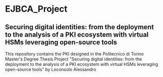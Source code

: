 # EJBCA_Project
## Securing digital identities: from the deployment to the analysis of a PKI ecosystem with virtual HSMs leveraging open-source tools
This repository contains the PKI designed in the Politecnico di Torino Master's Degree Thesis Project "Securing digital identities: from the deployment to the analysis of a PKI ecosystem with virtual HSMs leveraging open-source tools" by Loconsolo Alessandro
